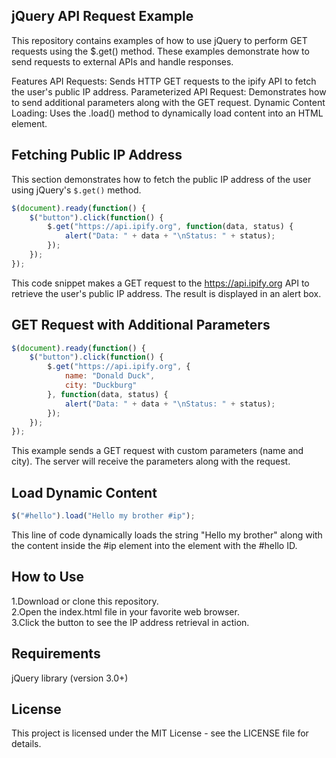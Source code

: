 ## **jQuery API Request Example**

This repository contains examples of how to use jQuery to perform GET requests using the $.get() method. These examples demonstrate how to send requests to external APIs and handle responses.

Features
API Requests: Sends HTTP GET requests to the ipify API to fetch the user's public IP address.
Parameterized API Request: Demonstrates how to send additional parameters along with the GET request.
Dynamic Content Loading: Uses the .load() method to dynamically load content into an HTML element.

## Fetching Public IP Address

This section demonstrates how to fetch the public IP address of the user using jQuery's `$.get()` method.

```javascript
$(document).ready(function() {
    $("button").click(function() {
        $.get("https://api.ipify.org", function(data, status) {
            alert("Data: " + data + "\nStatus: " + status);
        });
    });
});
```
This code snippet makes a GET request to the https://api.ipify.org API to retrieve the user's public IP address. The result is displayed in an alert box.

## **GET Request with Additional Parameters**

```javascript
$(document).ready(function() {
    $("button").click(function() {
        $.get("https://api.ipify.org", {
            name: "Donald Duck",
            city: "Duckburg"
        }, function(data, status) {
            alert("Data: " + data + "\nStatus: " + status);
        });
    });
});
```
This example sends a GET request with custom parameters (name and city). The server will receive the parameters along with the request.

## **Load Dynamic Content**
```javascript
$("#hello").load("Hello my brother #ip");
```
This line of code dynamically loads the string "Hello my brother" along with the content inside the #ip element into the element with the #hello ID.

## **How to Use**

1.Download or clone this repository.<br>
2.Open the index.html file in your favorite web browser.<br>
3.Click the button to see the IP address retrieval in action.<br>


## **Requirements**

jQuery library (version 3.0+)

## **License**
This project is licensed under the MIT License - see the LICENSE file for details.
